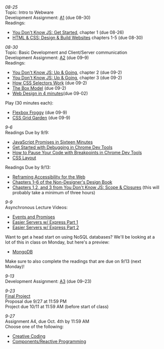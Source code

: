 *08-25*  
Topic: Intro to Webware  
Development Assignment: [A1](https://github.com/cs4241-21a/a1-gettingstarted/blob/master/README.md) (due 08–30)  
Readings:  
- [You Don't Know JS: Get Started](https://github.com/getify/You-Dont-Know-JS/blob/2nd-ed/get-started/ch1.md), chapter 1 (due 08-26)
- [HTML & CSS: Design & Build Websites](https://wpi.primo.exlibrisgroup.com/discovery/fulldisplay?docid=alma9936730811904746&context=L&vid=01WPI_INST:Default&lang=en&search_scope=MyInst_and_CI&adaptor=Local%20Search%20Engine&tab=Everything&query=any,contains,Jon%20Duckett&offset=0) chapters 1-5 (due 08-30) 

*08-30*  
Topic: Basic Development and Client/Server communication  
Development Assignment: [A2](https://github.com/cs4241-21a/a2-shortstack/blob/master/README.md) (due 09–9)  
Readings:  
- [You Don't Know JS: Up & Going](https://github.com/getify/You-Dont-Know-JS/blob/2nd-ed/get-started/ch2.md), chapter 2 (due 09-2)
- [You Don't Know JS: Up & Going](https://github.com/getify/You-Dont-Know-JS/blob/2nd-ed/get-started/ch3.md), chapter 3 (due 09-2)
- [How CSS Selectors Work](https://css-tricks.com/how-css-selectors-work/) (due 09-2)
- [The Box Model](https://developer.mozilla.org/en-US/docs/Learn/CSS/Building_blocks/The_box_model) (due 09-2)
- [Web Design in 4 minutes](https://jgthms.com/web-design-in-4-minutes/)(due 09-02)

Play (30 minutes each):  
- [Flexbox Froggy](https://flexboxfroggy.com/) (due 09-9)
- [CSS Grid Garden](https://cssgridgarden.com/) (due 09-9)

*9-6*  
Readings Due by 9/9:  
- [JavaScript Promises in Sixteen Minutes](https://medium.com/quick-code/javascript-promises-in-twenty-minutes-3aac5b65b887)
- [Get Started with Debugging in Chrome Dev Tools](https://developers.google.com/web/tools/chrome-devtools/javascript/)
- [How to Pause Your Code with Breakpoints in Chrome Dev Tools](https://developers.google.com/web/tools/chrome-devtools/javascript/breakpoints)
- [CSS Layout](https://www.smashingmagazine.com/2018/05/guide-css-layout/)

Readings Due by 9/13:  
- [Reframing Accessibility for the Web](https://alistapart.com/article/reframing-accessibility-for-the-web/)
- [Chapters 1–6 of the Non-Designer's Design Book](https://wpi.primo.exlibrisgroup.com/discovery/fulldisplay?docid=cdi_safari_books_0321193857&context=PC&vid=01WPI_INST:Default&lang=en&search_scope=MyInst_and_CI&adaptor=Primo%20Central&tab=Everything&query=any,contains,non-designers%20design%20book)
- [Chapters 1,2, and 3 from You Don't Know JS: Scope & Closures](https://github.com/getify/You-Dont-Know-JS/tree/1st-ed/scope%20%26%20closures) (this will probably take a minimum of three hours)

*9-9*  
Asynchronous Lecture Videos:
- [Events and Promises](https://web.microsoftstream.com/video/7662db82-c6cd-4341-bdf4-d464c1df551e?list=studio)
- [Easier Servers w/ Express Part 1](https://web.microsoftstream.com/video/c25f084a-7a77-4b76-91a4-8c48548bc75c?list=studio)
- [Easier Servers w/ Express Part 2](https://web.microsoftstream.com/video/7a5f4abd-9cae-4eeb-be87-5c5bb5ea9036?list=studio)

Want to get a head start on using NoSQL databases? We'll be looking at a lot of this in class on Monday, but here's a preview: 
- [MongoDB](https://web.microsoftstream.com/video/51b535a9-ebb0-44bf-b07e-dca84b7ec5d0?list=studio)

Make sure to also complete the readings that are due on 9/13 (next Monday)! 

*9-13*  
Development Assignment: [A3](https://github.com/cs4241-21a/a3-persistence/blob/main/README.markdown) (due 09–23)  

*9-23*  
[Final Project](https://github.com/cs4241-21a/final_project)  
Proposal due 9/27 at 11:59 PM  
Project due 10/11 at 11:59 AM (before start of class)

*9-27*  
Assignment A4, due Oct. 4th by 11:59 AM  
Choose one of the following:
  - [Creative Coding](https://github.com/cs4241-21a/a4-creative-coding/blob/main/README.md)
  - [Components/Reactive Programming](https://github.com/cs4241-21a/a4-components/blob/main/README.md)


